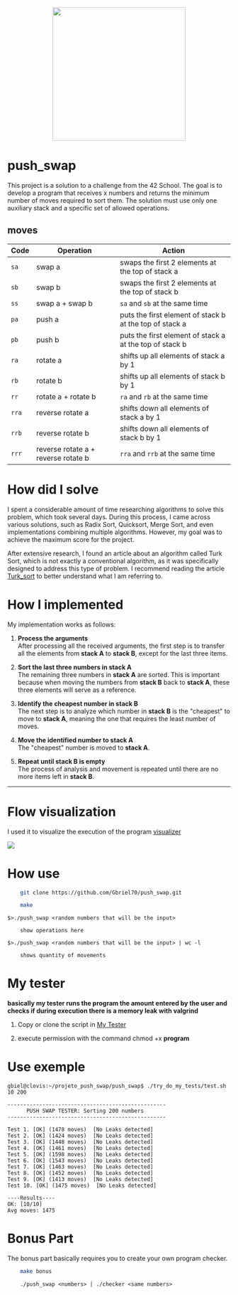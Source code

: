 <div align="center">
  <a href="https://github.com/Gbriel70/born2beroot" target="_blank"><img height=300 src="https://github.com/byaliego/42-project-badges/raw/main/badges/push_swapm.png"></a>
</div>

# push_swap

This project is a solution to a challenge from the 42 School. The goal is to develop a program that receives x numbers and returns the minimum number of moves required to sort them. The solution must use only one auxiliary stack and a specific set of allowed operations.

## moves

| Code  | Operation                           | Action                                                  |
| ----- | ----------------------------------- | ------------------------------------------------------- |
| `sa`  | swap a                              | swaps the first 2 elements at the top of stack a        |
| `sb`  | swap b                              | swaps the first 2 elements at the top of stack b        |
| `ss`  | swap a + swap b                     | `sa` and `sb` at the same time                          |
| `pa`  | push a                              | puts the first element of stack b at the top of stack a |
| `pb`  | push b                              | puts the first element of stack a at the top of stack b |
| `ra`  | rotate a                            | shifts up all elements of stack a by 1                  |
| `rb`  | rotate b                            | shifts up all elements of stack b by 1                  |
| `rr`  | rotate a + rotate b                 | `ra` and `rb` at the same time                          |
| `rra` | reverse rotate a                    | shifts down all elements of stack a by 1                |
| `rrb` | reverse rotate b                    | shifts down all elements of stack b by 1                |
| `rrr` | reverse rotate a + reverse rotate b | `rra` and `rrb` at the same time                        |

# How did I solve

I spent a considerable amount of time researching algorithms to solve this problem, which took several days. During this process, I came across various solutions, such as Radix Sort, Quicksort, Merge Sort, and even implementations combining multiple algorithms. However, my goal was to achieve the maximum score for the project.

After extensive research, I found an article about an algorithm called Turk Sort, which is not exactly a conventional algorithm, as it was specifically designed to address this type of problem. I recommend reading the article [Turk_sort](https://medium.com/@ayogun/push-swap-c1f5d2d41e97) to better understand what I am referring to.

# How I implemented

My implementation works as follows:  

1. **Process the arguments**  
   After processing all the received arguments, the first step is to transfer all the elements from **stack A** to **stack B**, except for the last three items.  

2. **Sort the last three numbers in stack A**  
   The remaining three numbers in **stack A** are sorted. This is important because when moving the numbers from **stack B** back to **stack A**, these three elements will serve as a reference.  

3. **Identify the cheapest number in stack B**  
   The next step is to analyze which number in **stack B** is the "cheapest" to move to **stack A**, meaning the one that requires the least number of moves.  

4. **Move the identified number to stack A**  
   The "cheapest" number is moved to **stack A**.  

5. **Repeat until stack B is empty**  
   The process of analysis and movement is repeated until there are no more items left in **stack B**.  

---

# Flow visualization

I used it to visualize the execution of the program [visualizer](https://github.com/o-reo/push_swap_visualizer)

![](https://github.com/Gbriel70/push_swap/blob/main/execution_video/gif_push_swap.gif)

# How use

```sh
    git clone https://github.com/Gbriel70/push_swap.git
```

```sh
    make
```
```
$>./push_swap <random numbers that will be the input>

    show operations here
```
```
$>./push_swap <random numbers that will be the input> | wc -l
    
    shows quantity of movements
```

# My tester

**basically my tester runs the program the amount entered by the user and checks if during execution there is a memory leak with valgrind**

1. Copy or clone the script in [My Tester](https://github.com/Gbriel70/push_swap/blob/main/try_do_my_tests/test.sh)

2. execute permission with the command chmod +x **program**

# Use exemple

```
gbiel@clovis:~/projeto_push_swap/push_swap$ ./try_do_my_tests/test.sh 10 200

--------------------------------------------------
      PUSH SWAP TESTER: Sorting 200 numbers
--------------------------------------------------

Test 1. [OK] (1478 moves)  [No Leaks detected]
Test 2. [OK] (1424 moves)  [No Leaks detected]
Test 3. [OK] (1448 moves)  [No Leaks detected]
Test 4. [OK] (1461 moves)  [No Leaks detected]
Test 5. [OK] (1598 moves)  [No Leaks detected]
Test 6. [OK] (1543 moves)  [No Leaks detected]
Test 7. [OK] (1463 moves)  [No Leaks detected]
Test 8. [OK] (1452 moves)  [No Leaks detected]
Test 9. [OK] (1413 moves)  [No Leaks detected]
Test 10. [OK] (1475 moves)  [No Leaks detected]

----Results----
OK: [10/10]
Avg moves: 1475

```

# Bonus Part

The bonus part basically requires you to create your own program checker.

```sh
    make bonus
```
```
    ./push_swap <numbers> | ./checker <same numbers>
```

